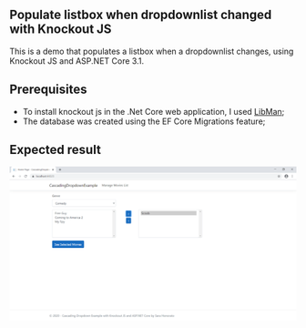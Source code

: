 ## Populate listbox when dropdownlist changed with Knockout JS
This is a demo that populates a listbox when a dropdownlist changes, using Knockout JS and ASP.NET Core 3.1.

## Prerequisites
- To install knockout js in  the .Net Core web application, I used [LibMan](https://docs.microsoft.com/en-us/aspnet/core/client-side/libman/libman-vs?view=aspnetcore-3.1);
- The database was created using the EF Core Migrations feature;

## Expected result
![Result](https://github.com/sarahonorato/knockout-cascading-dropdown-listbox/blob/master/ExpectedResult/result.png)

